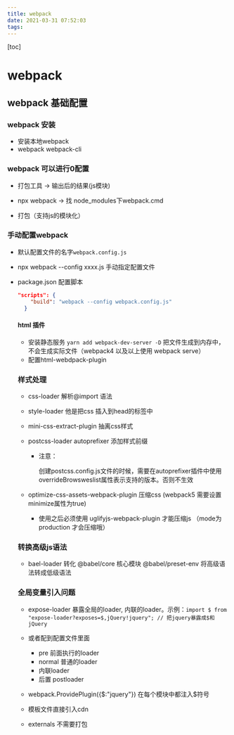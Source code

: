 ```yaml
---
title: webpack
date: 2021-03-31 07:52:03
tags:
---
```


[toc]

# webpack

## webpack 基础配置

### webpack 安装

- 安装本地webpack
- webpack webpack-cli

### webpack 可以进行0配置

- 打包工具 -> 输出后的结果(js模块)
- npx webpack -> 找 node_modules下webpack.cmd

- 打包（支持js的模块化）

### 手动配置webpack

- 默认配置文件的名字`webpack.config.js`

- npx webpack --config xxxx.js 手动指定配置文件

- package.json 配置脚本

  ```json
  "scripts": {
      "build": "webpack --config webpack.config.js"
    }
  ```

  #### html 插件

  - 安装静态服务 `yarn add webpack-dev-server -D` 把文件生成到内存中，不会生成实际文件（webpack4 以及以上使用 webpack serve）
  - 配置html-webdpack-plugin
  
  ### 样式处理
  
  * css-loader 解析@import 语法
  
  * style-loader 他是把css 插入到head的标签中
  
  * mini-css-extract-plugin 抽离css样式
  
  * postcss-loader autoprefixer 添加样式前缀
  
    * 注意： 
  
      创建postcss.config.js文件的时候，需要在autoprefixer插件中使用 overrideBrowsweslist属性表示支持的版本。否则不生效
  
  * optimize-css-assets-webpack-plugin 压缩css (webpack5 需要设置minimize属性为true)
  
    * 使用之后必须使用 uglifyjs-webpack-plugin 才能压缩js （mode为production 才会压缩哦）
  
  ### 转换高级js语法
  
  * bael-loader 转化 @babel/core 核心模块 @babel/preset-env 将高级语法转成低级语法
  
  ### 全局变量引入问题
  
   * expose-loader 暴露全局的loader, 内联的loader。示例：`import $ from "expose-loader?exposes=$,jQuery!jquery"; // 把jquery暴露成$和jQuery`
   * 或者配到配置文件里面
     	* pre 前面执行的loader
     	* normal 普通的loader
     	* 内联loader
     	* 后置 postloader
  	* webpack.ProvidePlugin({$:"jquery"}) 在每个模块中都注入\$符号
  
  * 模板文件直接引入cdn
  * externals 不需要打包